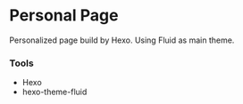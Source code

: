 # Personal Page
Personalized page build by Hexo. Using Fluid as main theme.

### Tools
- Hexo
- hexo-theme-fluid